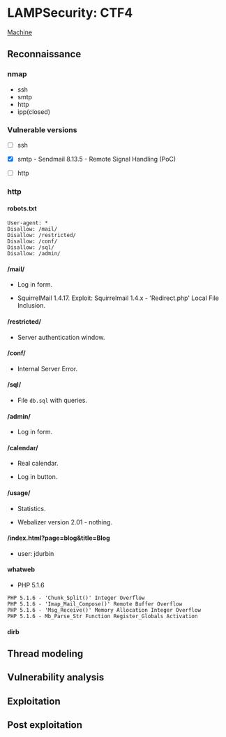 # LAMPSecurity: CTF4

[Machine](https://www.vulnhub.com/entry/lampsecurity-ctf4,83/ "https://www.vulnhub.com/entry/lampsecurity-ctf4,83/")

## Reconnaissance

### nmap

* ssh
* smtp
* http
* ipp(closed)

### Vulnerable versions

* [ ] ssh

* [x] smtp - Sendmail 8.13.5 - Remote Signal Handling (PoC)

* [ ] http

### http

#### robots.txt

```
User-agent: *
Disallow: /mail/
Disallow: /restricted/
Disallow: /conf/
Disallow: /sql/
Disallow: /admin/
```

#### /mail/

* Log in form.

* SquirrelMail 1.4.17. Exploit: Squirrelmail 1.4.x - 'Redirect.php' Local File Inclusion.

#### /restricted/

* Server authentication window.

#### /conf/

* Internal Server Error.

#### /sql/

* File `db.sql` with queries.

#### /admin/

* Log in form.

#### /calendar/

* Real calendar.

* Log in button.

#### /usage/

* Statistics.

* Webalizer version 2.01 - nothing.

#### /index.html?page=blog&title=Blog

* user: jdurbin

#### whatweb

* PHP 5.1.6
```
PHP 5.1.6 - 'Chunk_Split()' Integer Overflow                                                                                                                                                      
PHP 5.1.6 - 'Imap_Mail_Compose()' Remote Buffer Overflow                                                                                                                                               
PHP 5.1.6 - 'Msg_Receive()' Memory Allocation Integer Overflow       
PHP 5.1.6 - Mb_Parse_Str Function Register_Globals Activation
```

#### dirb
 
## Thread modeling

## Vulnerability analysis

## Exploitation

## Post exploitation

